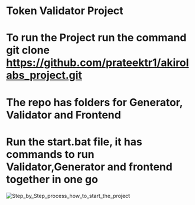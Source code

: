 # Token Validator Project
# To run the Project run the command git clone https://github.com/prateektr1/akirolabs_project.git
# The repo has folders for Generator, Validator and Frontend
# Run the start.bat file, it has commands to run Validator,Generator and frontend together in one go

![Step_by_Step_process_how_to_start_the_project](https://github.com/prateektr1/akirolabs_project/assets/16134862/9196a886-e52e-4416-9864-eac82997ba2e)

